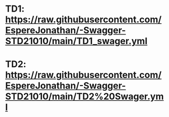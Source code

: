 # TD1: https://raw.githubusercontent.com/EspereJonathan/-Swagger-STD21010/main/TD1_swager.yml
# TD2: https://raw.githubusercontent.com/EspereJonathan/-Swagger-STD21010/main/TD2%20Swager.yml
